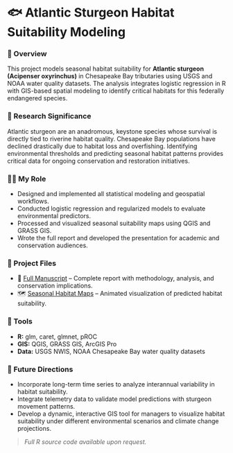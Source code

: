 # 🐟 Atlantic Sturgeon Habitat Suitability Modeling

### 📍 Overview
This project models seasonal habitat suitability for **Atlantic sturgeon (Acipenser oxyrinchus)** in Chesapeake Bay tributaries using USGS and NOAA water quality datasets. The analysis integrates logistic regression in R with GIS-based spatial modeling to identify critical habitats for this federally endangered species.

### 🌊 Research Significance
Atlantic sturgeon are an anadromous, keystone species whose survival is directly tied to riverine habitat quality. Chesapeake Bay populations have declined drastically due to habitat loss and overfishing. Identifying environmental thresholds and predicting seasonal habitat patterns provides critical data for ongoing conservation and restoration initiatives.

### 👩‍💻 My Role
- Designed and implemented all statistical modeling and geospatial workflows.  
- Conducted logistic regression and regularized models to evaluate environmental predictors.  
- Processed and visualized seasonal suitability maps using QGIS and GRASS GIS.  
- Wrote the full report and developed the presentation for academic and conservation audiences.  

### 📄 Project Files
- 📕 [Full Manuscript](./sturgeonmanuscript.pdf) – Complete report with methodology, analysis, and conservation implications.    
- 🗺️ [Seasonal Habitat Maps](./seasonalmaps.gif) – Animated visualization of predicted habitat suitability.  

### 🔬 Tools
- **R:** glm, caret, glmnet, pROC  
- **GIS:** QGIS, GRASS GIS, ArcGIS Pro  
- **Data:** USGS NWIS, NOAA Chesapeake Bay water quality datasets  

### 🚀 Future Directions
- Incorporate long-term time series to analyze interannual variability in habitat suitability.  
- Integrate telemetry data to validate model predictions with sturgeon movement patterns.  
- Develop a dynamic, interactive GIS tool for managers to visualize habitat suitability under different environmental scenarios and climate change projections.  

> *Full R source code available upon request.*
